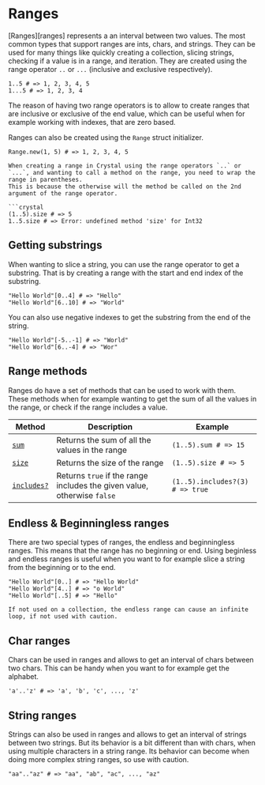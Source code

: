 # Ranges

[Ranges][ranges] represents a an interval between two values.
The most common types that support ranges are ints, chars, and strings.
They can be used for many things like quickly creating a collection, slicing strings, checking if a value is in a range, and iteration.
They are created using the range operator `..` or `...` (inclusive and exclusive respectively).

```crystal
1..5 # => 1, 2, 3, 4, 5
1...5 # => 1, 2, 3, 4
```

The reason of having two range operators is to allow to create ranges that are inclusive or exclusive of the end value, which can be useful when for example working with indexes, that are zero based.

Ranges can also be created using the `Range` struct initializer.

```crystal
Range.new(1, 5) # => 1, 2, 3, 4, 5
```

````exercism/note
When creating a range in Crystal using the range operators `..` or `...`, and wanting to call a method on the range, you need to wrap the range in parentheses.
This is because the otherwise will the method be called on the 2nd argument of the range operator.

```crystal
(1..5).size # => 5
1..5.size # => Error: undefined method 'size' for Int32
````

## Getting substrings

When wanting to slice a string, you can use the range operator to get a substring.
That is by creating a range with the start and end index of the substring.

```crystal
"Hello World"[0..4] # => "Hello"
"Hello World"[6..10] # => "World"
```

You can also use negative indexes to get the substring from the end of the string.

```crystal
"Hello World"[-5..-1] # => "World"
"Hello World"[6..-4] # => "Wor"
```

## Range methods

Ranges do have a set of methods that can be used to work with them.
These methods when for example wanting to get the sum of all the values in the range, or check if the range includes a value.

| Method      | Description                                                             | Example                         |
| ----------- | ----------------------------------------------------------------------- | ------------------------------- |
| [`sum`][sum]       | Returns the sum of all the values in the range                          | `(1..5).sum # => 15`            |
| [`size`][size]      | Returns the size of the range                                           | `(1..5).size # => 5`            |
| [`includes?`][indludes] | Returns `true` if the range includes the given value, otherwise `false` | `(1..5).includes?(3) # => true` |

## Endless & Beginningless ranges

There are two special types of ranges, the endless and beginningless ranges.
This means that the range has no beginning or end.
Using beginless and endless ranges is useful when you want to for example slice a string from the beginning or to the end.

```crystal
"Hello World"[0..] # => "Hello World"
"Hello World"[4..] # => "o World"
"Hello World"[..5] # => "Hello"
```

```exercism/caution
If not used on a collection, the endless range can cause an infinite loop, if not used with caution.
```

## Char ranges

Chars can be used in ranges and allows to get an interval of chars between two chars.
This can be handy when you want to for example get the alphabet.

```crystal
'a'..'z' # => 'a', 'b', 'c', ..., 'z'
```

## String ranges

Strings can also be used in ranges and allows to get an interval of strings between two strings.
But its behavior is a bit different than with chars, when using multiple characters in a string range.
Its behavior can become when doing more complex string ranges, so use with caution.

```crystal
"aa".."az" # => "aa", "ab", "ac", ..., "az"
```

[range]: https://crystal-lang.org/api/latest/Range.html
[sum]: https://crystal-lang.org/api/latest/Range.html#sum%28initial%29-instance-method
[size]: https://crystal-lang.org/api/latest/Range.html#size-instance-method
[indludes]: https://crystal-lang.org/api/latest/Range.html#includes%3F%28value%29%3ABool-instance-method
